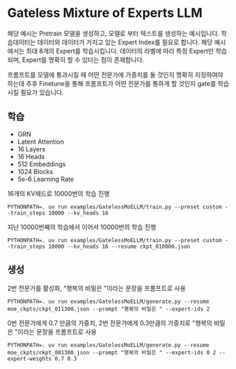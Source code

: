 # Gateless Mixture of Experts LLM

해당 예시는 Pretrain 모델을 생성하고, 모델로 부터 텍스트를 생성하는 예시입니다. 학습데이터는 데이터와 데이터가 가지고 있는 Expert Index를 필요로 합니다. 해당 예시에서는 최대 8개의 Expert를 학습시킵니다. 데이터의 라벨에 따라 특정 Expert만 학습되며, Expert를 명확히 할 수 있다는 점이 존재합니다.

프롬프트를 모델에 통과시킬 때 어떤 전문가에 가중치를 둘 것인지 명확히 지정하여야 하는데 추후 Finetune을 통해 프롬프트가 어떤 전문가를 통하게 할 것인지 gate를 학습시킬 필요가 있습니다. 

## 학습
- GRN
- Latent Attention
- 16 Layers
- 16 Heads
- 512 Embeddings
- 1024 Blocks
- 5e-6 Learning Rate

16개의 KV헤드로 10000번의 학습 진행
```
PYTHONPATH=. uv run examples/GatelessMoELLM/train.py --preset custom --train_steps 10000 --kv_heads 16
```

지난 10000번째의 학습에서 이어서 10000번의 학습 진행
```
PYTHONPATH=. uv run examples/GatelessMoELLM/train.py --preset custom --train_steps 10000 --kv_heads 16 --resume ckpt_010000.json
```

## 생성
2번 전문가를 활성화, "행복의 비밀은 "이라는 문장을 프롬프트로 사용
```
PYTHONPATH=. uv run examples/GatelessMoELLM/generate.py --resume moe_ckpts/ckpt_011300.json --prompt "행복의 비밀은 " --expert-ids 2
```

0번 전문가에게 0.7 만큼의 가중치, 2번 전문가에게 0.3만큼의 가중치로 "행복의 비밀은 "이라는 문장을 프롬프트로 사용
```
PYTHONPATH=. uv run examples/GatelessMoELLM/generate.py --resume moe_ckpts/ckpt_001300.json --prompt "행복의 비밀은 " --expert-ids 0 2 --expert-weights 0.7 0.3
```